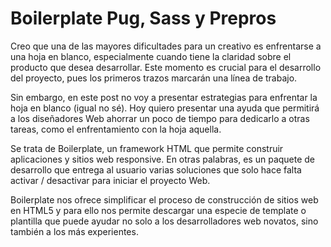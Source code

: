 # Boilerplate Pug, Sass y Prepros

Creo que una de las mayores dificultades para un creativo es enfrentarse a una hoja en blanco, especialmente cuando tiene la claridad sobre el producto que desea desarrollar. Este momento es crucial para el desarrollo del proyecto, pues los primeros trazos marcarán una línea de trabajo.

Sin embargo, en este post no voy a presentar estrategias para enfrentar la hoja en blanco (igual no sé). Hoy quiero presentar una ayuda que permitirá a los diseñadores Web ahorrar un poco de tiempo para dedicarlo a otras tareas, como el enfrentamiento con la hoja aquella.

Se trata de Boilerplate, un framework HTML que permite construir aplicaciones y sitios web responsive. En otras palabras, es un paquete de desarrollo que entrega al usuario varias soluciones que solo hace falta activar / desactivar para iniciar el proyecto Web.

Boilerplate nos ofrece simplificar el proceso de construcción de sitios web en HTML5 y para ello nos permite descargar una especie de template o plantilla que puede ayudar no solo a los desarrolladores web novatos, sino también a los más experientes.
